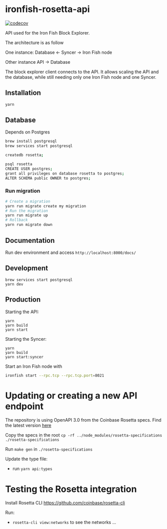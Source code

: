 # ironfish-rosetta-api

[![codecov](https://codecov.io/gh/iron-fish/ironfish/branch/master/graph/badge.svg?token=PCSVEVEW5V&flag=ironfish-rosetta-api)](https://codecov.io/gh/iron-fish/ironfish)

API used for the Iron Fish Block Explorer.

The architecture is as follow

One instance:
Database <- Syncer -> Iron Fish node

Other instance
API -> Database

The block explorer client connects to the API. It allows scaling the API and the database, while still needing only one Iron Fish node and one Syncer.

## Installation

```sh
yarn
```

## Database

Depends on Postgres

```sh
brew install postgresql
brew services start postgresql

createdb rosetta;

psql rosetta
CREATE USER postgres;
grant all privileges on database rosetta to postgres;
ALTER SCHEMA public OWNER to postgres;
```

### Run migration

```sh
# Create a migration
yarn run migrate create my migration
# Run the migration
yarn run migrate up
# Rollback
yarn run migrate down
```

## Documentation

Run dev environment and access `http://localhost:8000/docs/`

## Development

```
brew services start postgresql
yarn dev
```

## Production

Starting the API:

```
yarn
yarn build
yarn start
```

Starting the Syncer:

```
yarn
yarn build
yarn start:syncer
```

Start an Iron Fish node with

```sh
ironfish start --rpc.tcp --rpc.tcp.port=8021
```

# Updating or creating a new API endpoint

The repository is using OpenAPI 3.0 from the Coinbase Rosetta specs. Find the latest version [here](https://github.com/coinbase/rosetta-specifications)

Copy the specs in the root
`cp -rf ../node_modules/rosetta-specifications ./rosetta-specifications`

Run `make gen` in `./rosetta-specifications`

Update the type file:

- run `yarn api:types`

# Testing the Rosetta integration

Install Rosetta CLI https://github.com/coinbase/rosetta-cli

Run:

- `rosetta-cli view:networks` to see the networks
  ...
